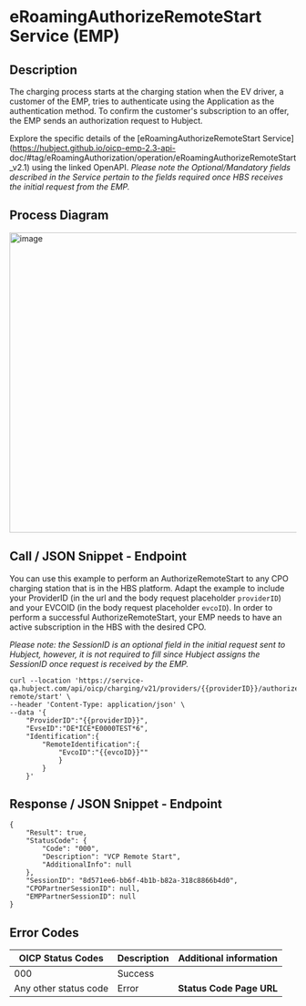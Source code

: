 
# eRoamingAuthorizeRemoteStart Service (EMP)

## Description

The charging process starts at the charging station when the EV driver, a
customer of the EMP, tries to authenticate using the Application as the
authentication method. To confirm the customer's subscription to an offer, the
EMP sends an authorization request to Hubject.

Explore the specific details of the [eRoamingAuthorizeRemoteStart
Service](https://hubject.github.io/oicp-emp-2.3-api-
doc/#tag/eRoamingAuthorization/operation/eRoamingAuthorizeRemoteStart_v2.1)
using the linked OpenAPI. _Please note the Optional/Mandatory fields described
in the Service pertain to the fields required once HBS receives the initial
request from the EMP._

## Process Diagram
<img width="527" alt="image" src="https://github.com/FirasHubject/OICP23_Integration_Guide/assets/135227574/3a382148-1a36-4179-bbd7-01285bbb292f">


## Call / JSON Snippet - Endpoint

You can use this example to perform an AuthorizeRemoteStart to any CPO
charging station that is in the HBS platform. Adapt the example to include
your ProviderID (in the url and the body request placeholder `providerID`) and
your EVCOID (in the body request placeholder `evcoID`). In order to perform a
successful AuthorizeRemoteStart, your EMP needs to have an active subscription
in the HBS with the desired CPO.

_Please note: the SessionID is an optional field in the initial request sent
to Hubject, however, it is not required to fill since Hubject assigns the
SessionID once request is received by the EMP._

    
    
    curl --location 'https://service-qa.hubject.com/api/oicp/charging/v21/providers/{{providerID}}/authorize-remote/start' \
    --header 'Content-Type: application/json' \
    --data '{
    	"ProviderID":"{{providerID}}",
    	"EvseID":"DE*ICE*E0000TEST*6",
    	"Identification":{
    		"RemoteIdentification":{
    			"EvcoID":"{{evcoID}}""
    			}
    		}
    	}'

## Response / JSON Snippet - Endpoint

    
    
    {
        "Result": true,
        "StatusCode": {
            "Code": "000",
            "Description": "VCP Remote Start",
            "AdditionalInfo": null
        },
        "SessionID": "8d571ee6-bb6f-4b1b-b82a-318c8866b4d0",
        "CPOPartnerSessionID": null,
        "EMPPartnerSessionID": null
    }

## Error Codes

| OICP Status Codes | Description | Additional information |
| ----------------- | ----------- | ----------------------
| 000               | Success     |                        |
| Any other status code | Error   |  **Status Code Page URL** |

